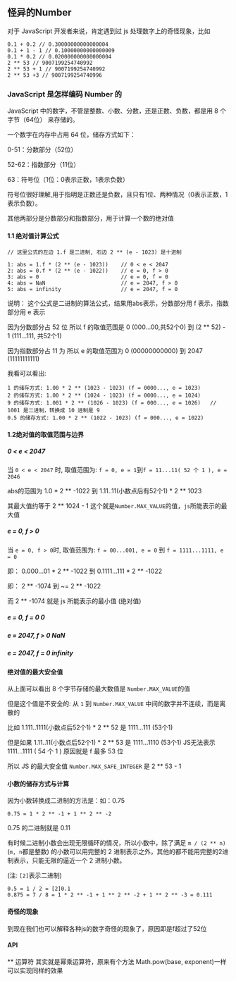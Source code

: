 ## 怪异的Number
对于 JavaScript 开发者来说，肯定遇到过 js 处理数字上的奇怪现象，比如
```
0.1 + 0.2 // 0.30000000000000004
0.1 + 1 - 1 // 0.10000000000000009
0.1 * 0.2 // 0.020000000000000004
2 ** 53 // 9007199254740992
2 ** 53 + 1 // 9007199254740992
2 ** 53 +3 // 9007199254740996
```
### JavaScript 是怎样编码 Number 的
JavaScript 中的数字，不管是整数、小数、分数，还是正数、负数，都是用 8 个字节（64位） 来存储的。

一个数字在内存中占用 64 位，储存方式如下：

  0-51：分数部分（52位）

  52-62：指数部分（11位）

  63：符号位（1位：0表示正数，1表示负数）

符号位很好理解,用于指明是正数还是负数，且只有1位、两种情况（0表示正数，1表示负数）。

其他两部分是分数部分和指数部分，用于计算一个数的绝对值

#### 1.1 绝对值计算公式
```
// 这里公式的左边 1.f 是二进制, 右边 2 ** (e - 1023) 是十进制

1: abs = 1.f * (2 ** (e - 1023))    // 0 < e < 2047
2: abs = 0.f * (2 ** (e - 1022))    // e = 0, f > 0
3: abs = 0                          // e = 0, f = 0
4: abs = NaN                        // e = 2047, f > 0
5: abs = infinity                   // e = 2047, f = 0
```
说明：
  这个公式是二进制的算法公式，结果用abs表示，分数部分用 f 表示，指数部分用 e 表示

  因为分数部分占 52 位 所以 f 的取值范围是 0 (000...00,共52个0) 到 (2 ** 52) - 1 (111...111, 共52个1) 

  因为指数部分占 11 为 所以 e 的取值范围为 0 (00000000000) 到 2047 (11111111111)

我看可以看出:
```
1 的储存方式: 1.00 * 2 ** (1023 - 1023) (f = 0000..., e = 1023)
2 的储存方式: 1.00 * 2 ** (1024 - 1023) (f = 0000..., e = 1024)
9 的储存方式: 1.001 * 2 ** (1026 - 1023) (f = 000..., e = 1026)   // 1001 是二进制，转换成 10 进制是 9
0.5 的储存方式: 1.00 * 2 ** (1022 - 1023) (f = 000..., e = 1022)
```
#### 1.2绝对值的取值范围与边界
##### 0 < e < 2047
当 `0 < e < 2047` 时, 取值范围为: `f = 0, e = 1`到`f = 11...11( 52 个 1 ), e = 2046`

abs的范围为 1.0 * 2 ** -1022 到 1.11..11(小数点后有52个1) * 2 ** 1023

其最大值约等于 2 ** 1024 - 1 这个就是`Number.MAX_VALUE`的值，`js`所能表示的最大值
##### e = 0, f > 0
当 `e = 0, f > 0`时, 取值范围为: `f = 00...001, e = 0` 到 `f = 1111...1111, e = 0`

即： 0.000...01 * 2 ** -1022 到 0.1111...111 * 2 ** -1022

即： 2 ** -1074 到 ~= 2 ** -1022

而 2 ** -1074 就是 js 所能表示的最小值 (绝对值) 
##### e = 0, f = 0 0
##### e = 2047, f > 0 NaN
##### e = 2047, f = 0 infinity
#### 绝对值的最大安全值
从上面可以看出 8 个字节存储的最大数值是 `Number.MAX_VALUE`的值

但是这个值是不安全的: 从 `1` 到 `Number.MAX_VALUE` 中间的数字并不连续，而是离散的

比如 1.111..1111(小数点后52个1) * 2 ** 52 是 1111...111 (53个1) 

但是如果 1.11..11(小数点后52个1) * 2 ** 53 是 1111...1110 (53个1) JS无法表示 1111...1111 ( 54 个 1 ) 原因就是 f 最多 53 位

所以 JS 的最大安全值 `Number.MAX_SAFE_INTEGER` 是 2 ** 53 - 1
#### 小数的储存方式与计算
因为小数转换成二进制的方法是：如：0.75
```
0.75 = 1 * 2 ** -1 + 1 ** 2 ** -2
```
0.75 的二进制就是 0.11

有时候二进制小数会出现无限循环的情况，所以小数中，除了满足 `m / (2 ** n)` (`m, n`都是整数) 的小数可以用完整的 2 进制表示之外，其他的都不能用完整的2进制表示，只能无限的逼近一个 2 进制小数。

(注: `[2]`表示二进制)
```
0.5 = 1 / 2 = [2]0.1
0.875 = 7 / 8 = 1 * 2 ** -1 + 1 ** 2 ** -2 + 1 ** 2 ** -3 = 0.111
```
#### 奇怪的现象
到现在我们也可以解释各种js的数字奇怪的现象了，原因即是f超过了52位
#### API
** 运算符 其实就是幂乘运算符，原来有个方法 Math.pow(base, exponent)一样可以实现同样的效果